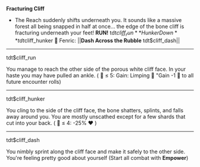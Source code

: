 **__Fracturing Cliff__**
- The Reach suddenly shifts underneath you. It sounds like a massive forest all being snapped in half at once... the edge of the bone cliff is fracturing underneath your feet!
**RUN!** tdt$cliff_run
**Hunker Down** tdt$cliff_hunker
🦊 Fenric: ||**Dash Across the Rubble** tdt$cliff_dash||

-------------
tdt$cliff_run

You manage to reach the other side of the porous white cliff face. In your haste you may have pulled an ankle. (  🎲 ≤ 5: Gain: Limping 🩼  "Gain -1 🎲 to all future encounter rolls)

-------------
tdt$cliff_hunker

You cling to the side of the cliff face, the bone shatters, splints, and falls away around you. You are mostly unscathed except for a few shards that cut into your back. ( 🎲 ≤ 4: -25% ❤️ )

-------------
tdt$cliff_dash

You nimbly sprint along the cliff face and make it safely to the other side. You're feeling pretty good about yourself (Start all combat with __Empower__)